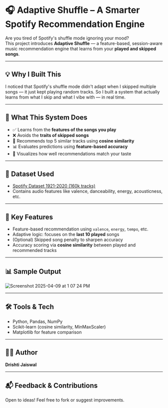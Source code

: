 
# 🎧 Adaptive Shuffle – A Smarter Spotify Recommendation Engine

Are you tired of Spotify's shuffle mode ignoring your mood?  
This project introduces **Adaptive Shuffle** — a feature-based, session-aware music recommendation engine that learns from your **played and skipped songs**.

---

## 💡 Why I Built This

I noticed that Spotify's shuffle mode didn't adapt when I skipped multiple songs — it just kept playing random tracks. So I built a system that actually learns from what I skip and what I vibe with — in real time.

---

## 🧠 What This System Does

- ✅ Learns from the **features of the songs you play**
- ❌ Avoids the **traits of skipped songs**
- 🎯 Recommends top 5 similar tracks using **cosine similarity**
- 📊 Evaluates predictions using **feature-based accuracy**
- 🧪 Visualizes how well recommendations match your taste

---

## 🔬 Dataset Used

- [Spotify Dataset 1921-2020 (160k tracks)](https://www.kaggle.com/datasets/yamaerenay/spotify-dataset-1921-2020-160k-tracks)
- Contains audio features like valence, danceability, energy, acousticness, etc.

---

## 🚀 Key Features

- Feature-based recommendation using `valence`, `energy`, `tempo`, etc.
- Adaptive logic: focuses on the **last 10 played** songs
- (Optional) Skipped song penalty to sharpen accuracy
- Accuracy scoring via **cosine similarity** between played and recommended tracks

---

## 📊 Sample Output

![Screenshot 2025-04-09 at 1 07 24 PM](https://github.com/user-attachments/assets/2fbd9e7f-64c4-4aa5-ab98-079acbf5455e)


---

## 🛠️ Tools & Tech

- Python, Pandas, NumPy
- Scikit-learn (cosine similarity, MinMaxScaler)
- Matplotlib for feature comparison

---

## 👩‍💻 Author

**Drishti Jaiswal**

---

## 📬 Feedback & Contributions

Open to ideas! Feel free to fork or suggest improvements.
